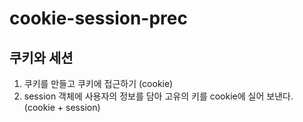 # cookie-session-prec
## 쿠키와 세션
1. 쿠키를 만들고 쿠키에 접근하기 (cookie)
2. session 객체에 사용자의 정보를 담아 고유의 키를 cookie에 실어 보낸다. (cookie + session)
